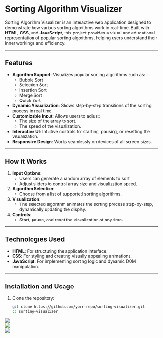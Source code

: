# Sorting Algorithm Visualizer

Sorting Algorithm Visualizer is an interactive web application designed to demonstrate how various sorting algorithms work in real-time. Built with **HTML**, **CSS**, and **JavaScript**, this project provides a visual and educational representation of popular sorting algorithms, helping users understand their inner workings and efficiency.

---

## Features

- **Algorithm Support**: Visualizes popular sorting algorithms such as:
  - Bubble Sort
  - Selection Sort
  - Insertion Sort
  - Merge Sort
  - Quick Sort
- **Dynamic Visualization**: Shows step-by-step transitions of the sorting process in real time.
- **Customizable Input**: Allows users to adjust:
  - The size of the array to sort.
  - The speed of the visualization.
- **Interactive UI**: Intuitive controls for starting, pausing, or resetting the visualization.
- **Responsive Design**: Works seamlessly on devices of all screen sizes.

---

## How It Works

1. **Input Options**:
   - Users can generate a random array of elements to sort.
   - Adjust sliders to control array size and visualization speed.
2. **Algorithm Selection**:
   - Choose from a list of supported sorting algorithms.
3. **Visualization**:
   - The selected algorithm animates the sorting process step-by-step, dynamically updating the display.
4. **Controls**:
   - Start, pause, and reset the visualization at any time.

---

## Technologies Used

- **HTML**: For structuring the application interface.
- **CSS**: For styling and creating visually appealing animations.
- **JavaScript**: For implementing sorting logic and dynamic DOM manipulation.

---

## Installation and Usage

1. Clone the repository:
   ```bash
   git clone https://github.com/your-repo/sorting-visualizer.git
   cd sorting-visualizer


<img src="img/img1.png"> <br/>
<img src="img/img2.png"> <br/>
<img src="img/img3.png"> <br/>
